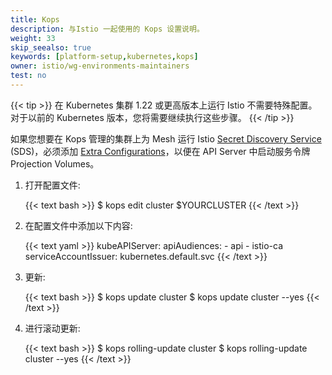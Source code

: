 ```yaml
---
title: Kops
description: 与Istio 一起使用的 Kops 设置说明。
weight: 33
skip_seealso: true
keywords: [platform-setup,kubernetes,kops]
owner: istio/wg-environments-maintainers
test: no
---
```


{{< tip >}}
在 Kubernetes 集群 1.22 或更高版本上运行 Istio 不需要特殊配置。对于以前的 Kubernetes 版本，您将需要继续执行这些步骤。
{{< /tip >}}

如果您想要在 Kops 管理的集群上为 Mesh 运行 Istio [Secret Discovery Service](https://www.envoyproxy.io/docs/envoy/latest/configuration/security/secret#sds-configuration) (SDS)，必须添加 [Extra Configurations](https://kubernetes.io/docs/tasks/configure-pod-container/configure-service-account/#service-account-token-volume-projection)，以便在 API Server 中启动服务令牌 Projection Volumes。

1. 打开配置文件:

    {{< text bash >}}
    $ kops edit cluster $YOURCLUSTER
    {{< /text >}}

1. 在配置文件中添加以下内容:

    {{< text yaml >}}
    kubeAPIServer:
        apiAudiences:
        - api
        - istio-ca
        serviceAccountIssuer: kubernetes.default.svc
    {{< /text >}}

1. 更新:

    {{< text bash >}}
    $ kops update cluster
    $ kops update cluster --yes
    {{< /text >}}

1. 进行滚动更新:

    {{< text bash >}}
    $ kops rolling-update cluster
    $ kops rolling-update cluster --yes
    {{< /text >}}
